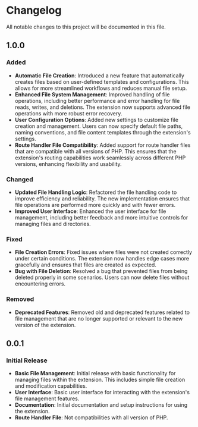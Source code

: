 # Changelog

All notable changes to this project will be documented in this file.

## 1.0.0

### Added

- **Automatic File Creation**: Introduced a new feature that automatically creates files based on user-defined templates and configurations. This allows for more streamlined workflows and reduces manual file setup.
- **Enhanced File System Management**: Improved handling of file operations, including better performance and error handling for file reads, writes, and deletions. The extension now supports advanced file operations with more robust error recovery.
- **User Configuration Options**: Added new settings to customize file creation and management. Users can now specify default file paths, naming conventions, and file content templates through the extension's settings.
- **Route Handler File Compatibility**: Added support for route handler files that are compatible with all versions of PHP. This ensures that the extension's routing capabilities work seamlessly across different PHP versions, enhancing flexibility and usability.

### Changed

- **Updated File Handling Logic**: Refactored the file handling code to improve efficiency and reliability. The new implementation ensures that file operations are performed more quickly and with fewer errors.
- **Improved User Interface**: Enhanced the user interface for file management, including better feedback and more intuitive controls for managing files and directories.

### Fixed

- **File Creation Errors**: Fixed issues where files were not created correctly under certain conditions. The extension now handles edge cases more gracefully and ensures that files are created as expected.
- **Bug with File Deletion**: Resolved a bug that prevented files from being deleted properly in some scenarios. Users can now delete files without encountering errors.

### Removed

- **Deprecated Features**: Removed old and deprecated features related to file management that are no longer supported or relevant to the new version of the extension.

## 0.0.1

### Initial Release

- **Basic File Management**: Initial release with basic functionality for managing files within the extension. This includes simple file creation and modification capabilities.
- **User Interface**: Basic user interface for interacting with the extension's file management features.
- **Documentation**: Initial documentation and setup instructions for using the extension.
- **Route Handler File**: Not compatibilities with all version of PHP.

